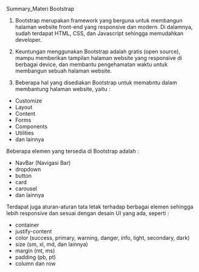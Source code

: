 Summary_Materi Bootstrap

1. Bootstrap merupakan framework yang berguna untuk membangun halaman website front-end yang responsive dan modern. Di dalamnya, sudah terdapat HTML, CSS, dan Javascript sehingga memudahkan developer.

2. Keuntungan menggunakan Bootstrap adalah gratis (open source), mampu memberikan tampilan halaman website yang responsive di berbagai device, dan membantu pengehamatan waktu untuk membangun sebuah halaman website.

3. Beberapa hal yang disediakan Bootstrap untuk memabntu dalam membantung halaman website, yaitu :
- Customize
- Layout
- Content
- Forms
- Components
- Utilities
- dan lainnya

Beberapa elemen yang tersedia di Bootstrap adalah :
- NavBar (Navigasi Bar)
- dropdown
- button
- card
- carousel
- dan lainnya

Terdapat juga aturan-aturan tata letak terhadap berbagai elemen sehingga lebih responsive dan sesuai dengan desain UI yang ada, seperti :
- container
- justify-content
- color (success, primary, warning, danger, info, light, secondary, dark)
- size (sm, xl, md, dan lainnya)
- margin (mt, ms)
- padding (pb, pt)
- column dan row